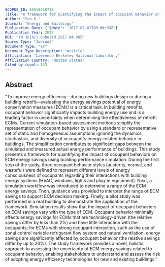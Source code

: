 ```yaml
---
SCOPUS_ID: 85018250718
Title: "A framework for quantifying the impact of occupant behavior on energy savings of energy conservation measures"
Author: "Sun K."
Journal: "Energy and Buildings"
Publication Date: {'$date': '2017-07-01T00:00:00Z'}
Publication Year: 2017
DOI: "10.1016/j.enbuild.2017.04.065"
Source Type: "Journal"
Document Type: "ar"
Document Type Description: "Article"
Affiliation: "Lawrence Berkeley National Laboratory"
Affiliation Country: "United States"
Cited by count: 133
---
```


## Abstract
"To improve energy efficiency—during new buildings design or during a building retrofit—evaluating the energy savings potential of energy conservation measures (ECMs) is a critical task. In building retrofits, occupant behavior significantly impacts building energy use and is a leading factor in uncertainty when determining the effectiveness of retrofit ECMs. Current simulation-based assessment methods simplify the representation of occupant behavior by using a standard or representative set of static and homogeneous assumptions ignoring the dynamics, stochastics, and diversity of occupant's energy-related behavior in buildings. The simplification contributes to significant gaps between the simulated and measured actual energy performance of buildings. This study presents a framework for quantifying the impact of occupant behaviors on ECM energy savings using building performance simulation. During the first step of the study, three occupant behavior styles (austerity, normal, and wasteful) were defined to represent different levels of energy consciousness of occupants regarding their interactions with building energy systems (HVAC, windows, lights and plug-in equipment). Next, a simulation workflow was introduced to determine a range of the ECM energy savings. Then, guidance was provided to interpret the range of ECM savings to support ECM decision making. Finally, a pilot study was performed in a real building to demonstrate the application of the framework. Simulation results show that the impact of occupant behaviors on ECM savings vary with the type of ECM. Occupant behavior minimally affects energy savings for ECMs that are technology-driven (the relative savings differ by less than 2%) and have little interaction with the occupants; for ECMs with strong occupant interaction, such as the use of zonal control variable refrigerant flow system and natural ventilation, energy savings are significantly affected by occupant behavior (the relative savings differ by up to 20%). The study framework provides a novel, holistic approach to assessing the uncertainty of ECM energy savings related to occupant behavior, enabling stakeholders to understand and assess the risk of adopting energy efficiency technologies for new and existing buildings."
